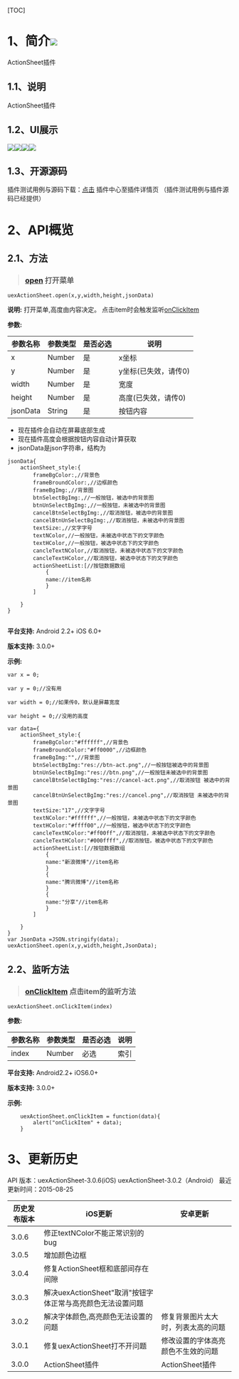 [TOC]
# 1、简介[![](http://appcan-download.oss-cn-beijing.aliyuncs.com/%E5%85%AC%E6%B5%8B%2Fgf.png)]() 
ActionSheet插件
## 1.1、说明
ActionSheet插件
## 1.2、UI展示
![](http://plugin.appcan.cn/pluginimg/162850y2015o8u11og.jpg)![](http://plugin.appcan.cn/pluginimg/170136f2015b8u11na.jpg)![](http://plugin.appcan.cn/pluginimg/170127y2015d8y11kf.jpg)![](http://plugin.appcan.cn/pluginimg/165111f2015o8w11la.jpg)
 
## 1.3、开源源码
插件测试用例与源码下载：[点击](http://plugin.appcan.cn/details.html?id=417_index) 插件中心至插件详情页 （插件测试用例与插件源码已经提供）
# 2、API概览

## 2.1、方法

> ### [open](#open) 打开菜单

`uexActionSheet.open(x,y,width,height,jsonData)`

**说明:**
打开菜单,高度由内容决定。
点击item时会触发监听[onClickItem](#onClickItem) 


**参数:**


|参数名称|参数类型 | 是否必选|  说明 |
|------|-----|--------|------- |
| x | Number | 是 | x坐标 |
| y | Number | 是 | y坐标(已失效，请传0) |
| width | Number | 是 | 宽度 |
|height|Number|是|高度(已失效，请传0)|
|jsonData|String|是|按钮内容|

* 现在插件会自动在屏幕底部生成
* 现在插件高度会根据按钮内容自动计算获取
* jsonData是json字符串，结构为

```
jsonData{
	actionSheet_style:{
		frameBgColor:,//背景色	
		frameBroundColor:,//边框颜色
		frameBgImg:,//背景图
		btnSelectBgImg:,//一般按钮，被选中的背景图
		btnUnSelectBgImg:,//一般按钮，未被选中的背景图
		cancelBtnSelectBgImg:,//取消按钮，被选中的背景图
		cancelBtnUnSelectBgImg:,//取消按钮，未被选中的背景图
		textSize:,//文字字号
		textNColor,//一般按钮，未被选中状态下的文字颜色
		textHColor,//一般按钮，被选中状态下的文字颜色
		cancleTextNColor,//取消按钮，未被选中状态下的文字颜色
		cancleTextHColor,//取消按钮，被选中状态下的文字颜色
		actionSheetList:[//按钮数据数组
			{
			name://item名称
			}
		]
			
	}
}
	
```

**平台支持:**
Android 2.2+
iOS 6.0+

**版本支持:**
3.0.0+

**示例:**

```
var x = 0;
        
var y = 0;//没有用
        
var width = 0;//如果传0，默认是屏幕宽度
        
var height = 0;//没用的高度
        
var data={
	actionSheet_style:{
		frameBgColor:"#ffffff",//背景色	
		frameBroundColor:"#ff0000",//边框颜色
		frameBgImg:"",//背景图
		btnSelectBgImg:"res://btn-act.png",//一般按钮被选中的背景图
		btnUnSelectBgImg:"res://btn.png",//一般按钮未被选中的背景图
		cancelBtnSelectBgImg:"res://cancel-act.png",//取消按钮 被选中的背景图
		cancelBtnUnSelectBgImg:"res://cancel.png",//取消按钮 未被选中的背景图
		textSize:"17",//文字字号
		textNColor:"#ffffff",//一般按钮，未被选中状态下的文字颜色
		textHColor:"#ffff00",//一般按钮，被选中状态下的文字颜色
		cancleTextNColor:"#ff00ff",//取消按钮，未被选中状态下的文字颜色
		cancleTextHColor:"#000ffff",//取消按钮，被选中状态下的文字颜色
		actionSheetList:[//按钮数据数组
			{
			name:"新浪微博"//item名称
			}
			{
			name:"腾讯微博"//item名称
			}
			{
			name:"分享"//item名称
			}
		]
			
	}
} 
var JsonData =JSON.stringify(data);   
uexActionSheet.open(x,y,width,height,JsonData);           

```

## 2.2、监听方法

> ###  [onClickItem](#onClickItem) 点击item的监听方法

`uexActionSheet.onClickItem(index)	`	

**参数:**
 
|参数名称|参数类型 | 是否必选|  说明 |
|------|-----|--------|------- |
| index | Number | 必选 |索引 |
 

**平台支持:**
Android2.2+
iOS6.0+

**版本支持:**
3.0.0+

**示例:**
```
    uexActionSheet.onClickItem = function(data){
        alert("onClickItem" + data);
    }
```
# 3、更新历史
API 版本：uexActionSheet-3.0.6(iOS) uexActionSheet-3.0.2（Android）
 最近更新时间：2015-08-25
 

|  历史发布版本 | iOS更新  | 安卓更新  |
| ------------ | ------------ | ------------ |
| 3.0.6  | 修正textNColor不能正常识别的bug |    | 
| 3.0.5  | 增加颜色边框 |    | 
| 3.0.4 | 修复ActionSheet框和底部间存在间隙 |   |
| 3.0.3  |  解决uexActionSheet"取消"按钮字体正常与高亮颜色无法设置问题 |   |
| 3.0.2  |  解决字体颜色,高亮颜色无法设置的问题| 修复背景图片太大时，列表太高的问题  |
| 3.0.1  | 修复uexActionSheet打不开问题| 修改设置的字体高亮颜色不生效的问题|
| 3.0.0  | ActionSheet插件  | ActionSheet插件|

